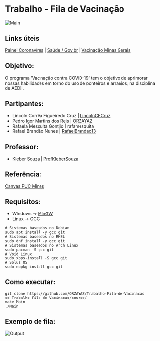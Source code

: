 # Trabalho - Fila de Vacinação

![Main](https://raw.githubusercontent.com/LincolnCFCruz/Trabalho-Fila-de-Vacinacao/main/Imagens/Final.png)

## Links úteis
[Painel Coronavírus](https://covid.saude.gov.br/) | [Saúde / Gov.br](https://coronavirus.saude.gov.br/) | [Vacinação Minas Gerais](https://vacinaminas.mg.gov.br/)

## Objetivo:
 O programa 'Vacinação contra COVID-19' tem o objetivo de aprimorar nossas habilidades em torno do uso de ponteiros e arranjos, na disciplina de AEDII.
## Partipantes:
 - Lincoln Corrêa Figueiredo Cruz | [LincolnCFCruz](https://github.com/LincolnCFCruz)
 - Pedro Igor Martins dos Reis | [ORZAYAZ](https://github.com/ORZAYAZ)
 - Rafaela Mesquita Gontijo | [rafamesquita](https://github.com/rafamesquita)
 - Rafael Brandão Nunes | [RafaelBrandao13](https://github.com/RafaelBrandao13)

## Professor:
 - Kleber Souza | [ProfKleberSouza](https://github.com/ProfKleberSouza)
## Referência:
[Canvas PUC Minas](https://pucminas.instructure.com/courses/53903/assignments/265771)

## Requisitos:
 - Windows → [MinGW](https://sourceforge.net/projects/mingw/)
 - Linux → GCC
 ```
 # Sistemas baseados no Debian
 sudo apt install -y gcc git
 # Sistemas baseados no RHEL
 sudo dnf install -y gcc git
 # Sistemas baseados no Arch Linux
 sudo pacman -S gcc git
 # Void Linux
 sudo xbps-install -S gcc git
 # Solus OS
 sudo eopkg install gcc git
```
## Como executar:
```
git clone https://github.com/ORZAYAZ/Trabalho-Fila-de-Vacinacao
cd Trabalho-Fila-de-Vacinacao/source/
make Main
./Main
```
## Exemplo de fila:
![Output](https://raw.githubusercontent.com/ORZAYAZ/Trabalho-Fila-de-Vacinacao/main/Imagens/OutputFinal.png)


